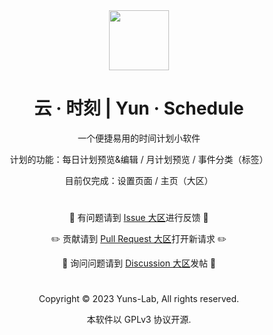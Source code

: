 <div align="center">

  <img src="https://github.com/Yuns-Lab/YunSchedule/assets/109946426/0205a2ef-1efe-4fd9-9466-b6a2b0e13a16" style="width: 96px; height: 96px">

  # 云 · 时刻  | Yun · Schedule

  一个便捷易用的时间计划小软件

  计划的功能：每日计划预览&编辑 / 月计划预览 / 事件分类（标签）

  目前仅完成：设置页面 / 主页（大区）

  # 
  🐛 有问题请到 [Issue 大区](https://github.com/Yuns-Lab/YunSchedule/issues)进行反馈 🐛
  
  ✏️ 贡献请到 [Pull Request 大区](https://github.com/Yuns-Lab/YunSchedule/pulls)打开新请求 ✏️
  
  💬 询问问题请到 [Discussion 大区](https://github.com/Yuns-Lab/YunSchedule/discussions)发帖 💬
  
  # 
  Copyright ©️ 2023 Yuns-Lab, All rights reserved.
  
  本软件以 GPLv3 协议开源.
  
</div>
